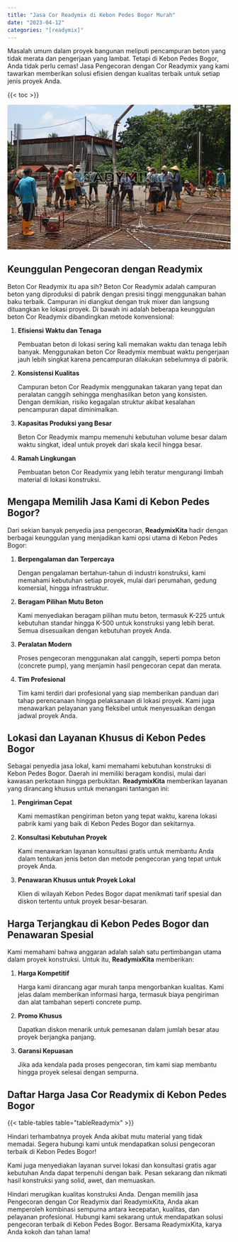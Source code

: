 ```yaml
---
title: "Jasa Cor Readymix di Kebon Pedes Bogor Murah"
date: "2023-04-12"
categories: "[readymix]"
---
```


Masalah umum dalam proyek bangunan meliputi pencampuran beton yang tidak merata dan pengerjaan yang lambat. Tetapi di Kebon Pedes Bogor, Anda tidak perlu cemas! Jasa Pengecoran dengan Cor Readymix yang kami tawarkan memberikan solusi efisien dengan kualitas terbaik untuk setiap jenis proyek Anda.

{{< toc >}}

![Jasa Cor Readymix di Kebon Pedes Bogor Murah](/images/readymix/cor-readymix-28.jpg)

## Keunggulan Pengecoran dengan Readymix

Beton Cor Readymix itu apa sih? Beton Cor Readymix adalah campuran beton yang diproduksi di pabrik dengan presisi tinggi menggunakan bahan baku terbaik. Campuran ini diangkut dengan truk mixer dan langsung dituangkan ke lokasi proyek. Di bawah ini adalah beberapa keunggulan beton Cor Readymix dibandingkan metode konvensional:

1. **Efisiensi Waktu dan Tenaga**

   Pembuatan beton di lokasi sering kali memakan waktu dan tenaga lebih banyak. Menggunakan beton Cor Readymix membuat waktu pengerjaan jauh lebih singkat karena pencampuran dilakukan sebelumnya di pabrik.

2. **Konsistensi Kualitas**

   Campuran beton Cor Readymix menggunakan takaran yang tepat dan peralatan canggih sehingga menghasilkan beton yang konsisten. Dengan demikian, risiko kegagalan struktur akibat kesalahan pencampuran dapat diminimalkan.

3. **Kapasitas Produksi yang Besar**

   Beton Cor Readymix mampu memenuhi kebutuhan volume besar dalam waktu singkat, ideal untuk proyek dari skala kecil hingga besar.

4. **Ramah Lingkungan**

   Pembuatan beton Cor Readymix yang lebih teratur mengurangi limbah material di lokasi konstruksi.

## Mengapa Memilih Jasa Kami di Kebon Pedes Bogor?

Dari sekian banyak penyedia jasa pengecoran, **ReadymixKita** hadir dengan berbagai keunggulan yang menjadikan kami opsi utama di Kebon Pedes Bogor:

1. **Berpengalaman dan Terpercaya**

   Dengan pengalaman bertahun-tahun di industri konstruksi, kami memahami kebutuhan setiap proyek, mulai dari perumahan, gedung komersial, hingga infrastruktur.

2. **Beragam Pilihan Mutu Beton**

   Kami menyediakan beragam pilihan mutu beton, termasuk K-225 untuk kebutuhan standar hingga K-500 untuk konstruksi yang lebih berat. Semua disesuaikan dengan kebutuhan proyek Anda.

3. **Peralatan Modern**

   Proses pengecoran menggunakan alat canggih, seperti pompa beton (concrete pump), yang menjamin hasil pengecoran cepat dan merata.

4. **Tim Profesional**

   Tim kami terdiri dari profesional yang siap memberikan panduan dari tahap perencanaan hingga pelaksanaan di lokasi proyek. Kami juga menawarkan pelayanan yang fleksibel untuk menyesuaikan dengan jadwal proyek Anda.

## Lokasi dan Layanan Khusus di Kebon Pedes Bogor

Sebagai penyedia jasa lokal, kami memahami kebutuhan konstruksi di Kebon Pedes Bogor. Daerah ini memiliki beragam kondisi, mulai dari kawasan perkotaan hingga perbukitan. **ReadymixKita** memberikan layanan yang dirancang khusus untuk menangani tantangan ini:

1. **Pengiriman Cepat**

   Kami memastikan pengiriman beton yang tepat waktu, karena lokasi pabrik kami yang baik di Kebon Pedes Bogor dan sekitarnya.

2. **Konsultasi Kebutuhan Proyek**

   Kami menawarkan layanan konsultasi gratis untuk membantu Anda dalam tentukan jenis beton dan metode pengecoran yang tepat untuk proyek Anda.

3. **Penawaran Khusus untuk Proyek Lokal**

   Klien di wilayah Kebon Pedes Bogor dapat menikmati tarif spesial dan diskon tertentu untuk proyek besar-besaran.

## Harga Terjangkau di Kebon Pedes Bogor dan Penawaran Spesial

Kami memahami bahwa anggaran adalah salah satu pertimbangan utama dalam proyek konstruksi. Untuk itu, **ReadymixKita** memberikan:

1. **Harga Kompetitif**

   Harga kami dirancang agar murah tanpa mengorbankan kualitas. Kami jelas dalam memberikan informasi harga, termasuk biaya pengiriman dan alat tambahan seperti concrete pump.

2. **Promo Khusus**

   Dapatkan diskon menarik untuk pemesanan dalam jumlah besar atau proyek berjangka panjang.

3. **Garansi Kepuasan**

   Jika ada kendala pada proses pengecoran, tim kami siap membantu hingga proyek selesai dengan sempurna.

## Daftar Harga Jasa Cor Readymix di Kebon Pedes Bogor

{{< table-tables table="tableReadymix" >}}

Hindari terhambatnya proyek Anda akibat mutu material yang tidak memadai. Segera hubungi kami untuk mendapatkan solusi pengecoran terbaik di Kebon Pedes Bogor!

Kami juga menyediakan layanan survei lokasi dan konsultasi gratis agar kebutuhan Anda dapat terpenuhi dengan baik. Pesan sekarang dan nikmati hasil konstruksi yang solid, awet, dan memuaskan.

Hindari merugikan kualitas konstruksi Anda. Dengan memilih jasa Pengecoran dengan Cor Readymix dari ReadymixKita, Anda akan memperoleh kombinasi sempurna antara kecepatan, kualitas, dan pelayanan profesional. Hubungi kami sekarang untuk mendapatkan solusi pengecoran terbaik di Kebon Pedes Bogor. Bersama ReadymixKita, karya Anda kokoh dan tahan lama!